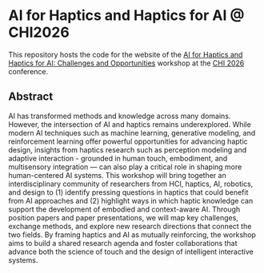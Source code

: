 # AI for Haptics and Haptics for AI @ CHI2026

This repository hosts the code for the website of the [AI for Haptics and Haptics for AI: Challenges and Opportunities](https://derikon.github.io/HapticsAI_Workshop/) workshop at the [CHI 2026](https://chi2026.acm.org/) conference.

## Abstract

AI has transformed methods and knowledge across many domains. However, the intersection of AI and haptics remains underexplored. While modern AI techniques such as machine learning, generative modeling, and reinforcement learning offer powerful opportunities for advancing haptic design, insights from haptics research such as perception modeling and adaptive interaction - grounded in human touch, embodiment, and multisensory integration — can also play a critical role in shaping more human-centered AI systems. This workshop will bring together an interdisciplinary community of researchers from HCI, haptics, AI, robotics, and design to (1) identify pressing questions in haptics that could benefit from AI approaches and (2) highlight ways in which haptic knowledge can support the development of embodied and context-aware AI. Through position papers and paper presentations, we will map key challenges, exchange methods, and explore new research directions that connect the two fields. By framing haptics and AI as mutually reinforcing, the workshop aims to build a shared research agenda and foster collaborations that advance both the science of touch and the design of intelligent interactive systems.
